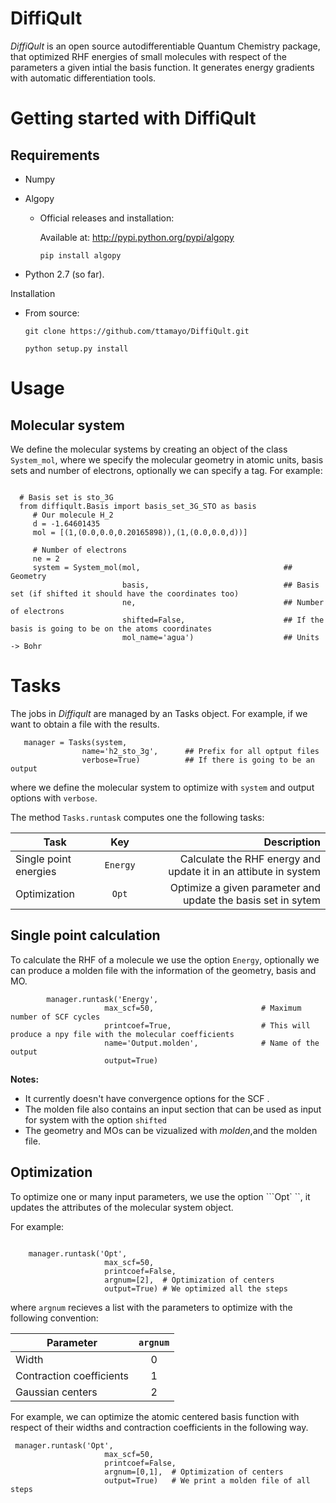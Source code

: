 # DiffiQult

*DiffiQult* is an open source autodifferentiable Quantum Chemistry package, that optimized RHF energies of small molecules with
respect of the parameters a given intial the basis function. 
It generates energy gradients with automatic differentiation tools.

# Getting started with DiffiQult

## Requirements

* Numpy

* Algopy
 	* Official releases and installation:

		Available at: http://pypi.python.org/pypi/algopy

		```pip install algopy```

* Python 2.7 (so far). 

Installation

* From source:

     ```git clone https://github.com/ttamayo/DiffiQult.git```

     ```python setup.py install```


# Usage

## Molecular system 

We define the molecular systems by creating an object of the class  ``System_mol``, where we specify the
molecular geometry in atomic units, basis sets and number of electrons, optionally we can 
specify a tag. For example:

```

  # Basis set is sto_3G
  from diffiqult.Basis import basis_set_3G_STO as basis
     # Our molecule H_2
     d = -1.64601435
     mol = [(1,(0.0,0.0,0.20165898)),(1,(0.0,0.0,d))]
     
     # Number of electrons
     ne = 2
     system = System_mol(mol,                                ## Geometry
                         basis,                              ## Basis set (if shifted it should have the coordinates too)
                         ne,                                 ## Number of electrons
                         shifted=False,                      ## If the basis is going to be on the atoms coordinates 
                         mol_name='agua')                    ## Units -> Bohr

```

# Tasks

The jobs in *Diffiqult* are managed by an Tasks object.
For example, if we want to obtain a file with the results.

```
   manager = Tasks(system,
                name='h2_sto_3g',      ## Prefix for all optput files
                verbose=True)          ## If there is going to be an output
```

where we define the molecular system to 
optimize with ```system``` and output options with ```verbose```. 

The method ```Tasks.runtask``` computes one the following tasks: 


| Task          | Key         | Description  |
| ------------- |:-------------:| -----:|
| Single point energies| ```Energy``` | Calculate the RHF energy and update it in an attibute in system |
| Optimization  | ```Opt``` |   Optimize a given parameter and update the basis set in sytem|


## Single point calculation


To calculate the RHF of a molecule we use the option ```Energy```, optionally we can produce a molden file 
with the information of the geometry, basis and MO.

```
        manager.runtask('Energy',
                     max_scf=50,                        # Maximum number of SCF cycles
                     printcoef=True,                    # This will produce a npy file with the molecular coefficients
                     name='Output.molden',              # Name of the output
                     output=True)
```

**Notes:** 

* It currently doesn't have convergence options for the SCF  .
* The molden file also contains an input section that can be used as input for system with the option ``shifted``
* The geometry and MOs can be vizualized with *molden*,and the molden file.

## Optimization


To optimize one or many input parameters, we use the option ```Opt` ``,
it updates the attributes of the molecular system object.

For example:
```

    manager.runtask('Opt',
                     max_scf=50,
                     printcoef=False,
                     argnum=[2],  # Optimization of centers
                     output=True) # We optimized all the steps

```
where ```argnum``` recieves a list with the parameters to optimize with the following convention:

| Parameter          | ```argnum```    |
| ------------- |:-------------:|
| Width | 0 | 
| Contraction coefficients | 1 |
| Gaussian centers | 2 |

For example, we can optimize the atomic centered basis function with respect of their widths and contraction
coefficients in the following way.

```
 manager.runtask('Opt',
                     max_scf=50,
                     printcoef=False,
                     argnum=[0,1],  # Optimization of centers
                     output=True)   # We print a molden file of all steps

```
